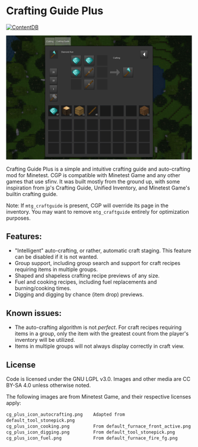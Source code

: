 # Crafting Guide Plus

[![ContentDB](https://content.minetest.net/packages/random_geek/cg_plus/shields/downloads/)](https://content.minetest.net/packages/random_geek/cg_plus/)

![screenshot](screenshot.png)

Crafting Guide Plus is a simple and intuitive crafting guide and auto-crafting mod for Minetest. CGP is compatible with
Minetest Game and any other games that use sfinv. It was built mostly from the ground up, with some inspiration from
jp's Crafting Guide, Unified Inventory, and Minetest Game's builtin crafting guide.

Note: If `mtg_craftguide` is present, CGP will override its page in the inventory. You may want to remove
`mtg_craftguide` entirely for optimization purposes.

## Features:

- "Intelligent" auto-crafting, or rather, automatic craft staging. This feature can be disabled if it is not wanted.
- Group support, including group search and support for craft recipes requiring items in multiple groups.
- Shaped and shapeless crafting recipe previews of any size.
- Fuel and cooking recipes, including fuel replacements and burning/cooking times.
- Digging and digging by chance (item drop) previews.

## Known issues:

- The auto-crafting algorithm is not *perfect*. For craft recipes requiring items in a group, only the item with the
greatest count from the player's inventory will be utilized.
- Items in multiple groups will not always display correctly in craft view.

## License

Code is licensed under the GNU LGPL v3.0. Images and other media are CC BY-SA 4.0 unless otherwise noted.

The following images are from Minetest Game, and their respective licenses apply:

```
cg_plus_icon_autocrafting.png    Adapted from default_tool_stonepick.png
cg_plus_icon_cooking.png         From default_furnace_front_active.png
cg_plus_icon_digging.png         From default_tool_stonepick.png
cg_plus_icon_fuel.png            From default_furnace_fire_fg.png
```
